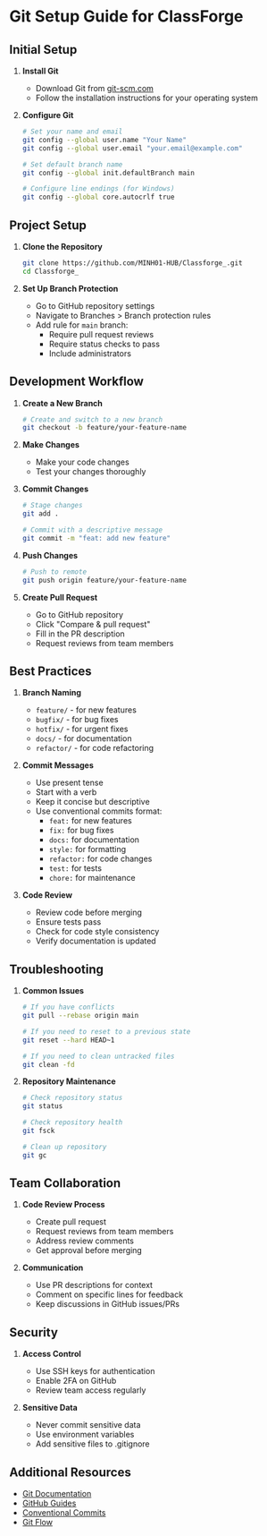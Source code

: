 # Git Setup Guide for ClassForge

## Initial Setup

1. **Install Git**
   - Download Git from [git-scm.com](https://git-scm.com/downloads)
   - Follow the installation instructions for your operating system

2. **Configure Git**
   ```bash
   # Set your name and email
   git config --global user.name "Your Name"
   git config --global user.email "your.email@example.com"

   # Set default branch name
   git config --global init.defaultBranch main

   # Configure line endings (for Windows)
   git config --global core.autocrlf true
   ```

## Project Setup

1. **Clone the Repository**
   ```bash
   git clone https://github.com/MINH01-HUB/Classforge_.git
   cd Classforge_
   ```

2. **Set Up Branch Protection**
   - Go to GitHub repository settings
   - Navigate to Branches > Branch protection rules
   - Add rule for `main` branch:
     - Require pull request reviews
     - Require status checks to pass
     - Include administrators

## Development Workflow

1. **Create a New Branch**
   ```bash
   # Create and switch to a new branch
   git checkout -b feature/your-feature-name
   ```

2. **Make Changes**
   - Make your code changes
   - Test your changes thoroughly

3. **Commit Changes**
   ```bash
   # Stage changes
   git add .

   # Commit with a descriptive message
   git commit -m "feat: add new feature"
   ```

4. **Push Changes**
   ```bash
   # Push to remote
   git push origin feature/your-feature-name
   ```

5. **Create Pull Request**
   - Go to GitHub repository
   - Click "Compare & pull request"
   - Fill in the PR description
   - Request reviews from team members

## Best Practices

1. **Branch Naming**
   - `feature/` - for new features
   - `bugfix/` - for bug fixes
   - `hotfix/` - for urgent fixes
   - `docs/` - for documentation
   - `refactor/` - for code refactoring

2. **Commit Messages**
   - Use present tense
   - Start with a verb
   - Keep it concise but descriptive
   - Use conventional commits format:
     - `feat:` for new features
     - `fix:` for bug fixes
     - `docs:` for documentation
     - `style:` for formatting
     - `refactor:` for code changes
     - `test:` for tests
     - `chore:` for maintenance

3. **Code Review**
   - Review code before merging
   - Ensure tests pass
   - Check for code style consistency
   - Verify documentation is updated

## Troubleshooting

1. **Common Issues**
   ```bash
   # If you have conflicts
   git pull --rebase origin main

   # If you need to reset to a previous state
   git reset --hard HEAD~1

   # If you need to clean untracked files
   git clean -fd
   ```

2. **Repository Maintenance**
   ```bash
   # Check repository status
   git status

   # Check repository health
   git fsck

   # Clean up repository
   git gc
   ```

## Team Collaboration

1. **Code Review Process**
   - Create pull request
   - Request reviews from team members
   - Address review comments
   - Get approval before merging

2. **Communication**
   - Use PR descriptions for context
   - Comment on specific lines for feedback
   - Keep discussions in GitHub issues/PRs

## Security

1. **Access Control**
   - Use SSH keys for authentication
   - Enable 2FA on GitHub
   - Review team access regularly

2. **Sensitive Data**
   - Never commit sensitive data
   - Use environment variables
   - Add sensitive files to .gitignore

## Additional Resources

- [Git Documentation](https://git-scm.com/doc)
- [GitHub Guides](https://guides.github.com)
- [Conventional Commits](https://www.conventionalcommits.org)
- [Git Flow](https://nvie.com/posts/a-successful-git-branching-model/) 